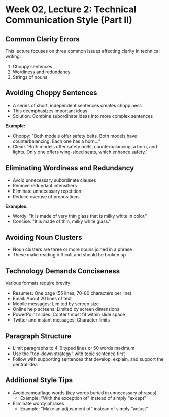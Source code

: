 # Week 02, Lecture 2: Technical Communication Style (Part II)

## Common Clarity Errors
This lecture focuses on three common issues affecting clarity in technical writing:
1. Choppy sentences
2. Wordiness and redundancy
3. Strings of nouns

## Avoiding Choppy Sentences
- A series of short, independent sentences creates choppiness
- This deemphasizes important ideas
- Solution: Combine subordinate ideas into more complex sentences

**Example:**
- Choppy: "Both models offer safety belts. Both models have counterbalancing. Each one has a horn..."
- Clear: "Both models offer safety belts, counterbalancing, a horn, and lights. Only one offers wing-sided seats, which enhance safety."

## Eliminating Wordiness and Redundancy
- Avoid unnecessary subordinate clauses
- Remove redundant intensifiers
- Eliminate unnecessary repetition
- Reduce overuse of prepositions

**Examples:**
- Wordy: "It is made of very thin glass that is milky white in color."
- Concise: "It is made of thin, milky white glass."

## Avoiding Noun Clusters
- Noun clusters are three or more nouns joined in a phrase
- These make reading difficult and should be broken up

## Technology Demands Conciseness
Various formats require brevity:
- Resumes: One page (55 lines, 70-80 characters per line)
- Email: About 20 lines of text
- Mobile messages: Limited by screen size
- Online help screens: Limited by screen dimensions
- PowerPoint slides: Content must fit within slide space
- Twitter and instant messages: Character limits

## Paragraph Structure
- Limit paragraphs to 4-6 typed lines or 50 words maximum
- Use the "top-down strategy" with topic sentence first
- Follow with supporting sentences that develop, explain, and support the central idea

## Additional Style Tips
- Avoid camouflage words (key words buried in unnecessary phrases)
  - Example: "With the exception of" instead of simply "except"
- Eliminate wordy phrases
  - Example: "Make an adjustment of" instead of simply "adjust"
